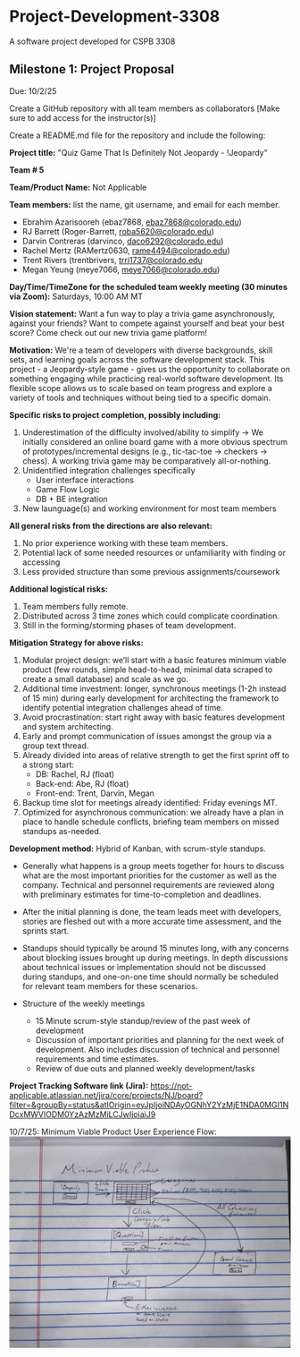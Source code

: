 # Project-Development-3308
A software project developed for CSPB 3308


## Milestone 1: Project Proposal
Due: 10/2/25

Create a GitHub repository with all team members as collaborators
[Make sure to add access for the instructor(s)]

Create a README.md file for the repository and include the following:

**Project title:** "Quiz Game That Is Definitely Not Jeopardy - !Jeopardy"

**Team # 5**

**Team/Product Name:** Not Applicable

**Team members:** list the name, git username, and email for each member.
- Ebrahim Azarisooreh (ebaz7868, ebaz7868@colorado.edu)
- RJ Barrett (Roger-Barrett, roba5620@colorado.edu)
- Darvin Contreras (darvinco, daco6292@colorado.edu)
- Rachel Mertz (RAMertz0630, rame4494@colorado.edu)
- Trent Rivers (trentbrivers, trri1737@colorado.edu
- Megan Yeung (meye7066, meye7066@colorado.edu)

**Day/Time/TimeZone for the scheduled team weekly meeting (30 minutes via Zoom):**
Saturdays, 10:00 AM MT

**Vision statement:** Want a fun way to play a trivia game asynchronously, against your friends? Want to compete against yourself and beat your best score? Come check out our new trivia game platform!

**Motivation:** 
We're a team of developers with diverse backgrounds, skill sets, and learning goals across the software development stack. This project - a Jeopardy-style game - gives us the opportunity to collaborate on something engaging while practicing real-world software development. Its flexible scope allows us to scale based on team progress and explore a variety of tools and techniques without being tied to a specific domain. 

**Specific risks to project completion, possibly including:**
1. Underestimation of the difficulty involved/ability to simplify -> We initially considered an online board game with a more obvious spectrum of prototypes/incremental designs (e.g., tic-tac-toe -> checkers -> chess). A working trivia game may be comparatively all-or-nothing.
2. Unidentified integration challenges specifically
   - User interface interactions
   - Game Flow Logic
   - DB + BE integration
3.  New launguage(s) and working environment for most team members

**All general risks from the directions are also relevant:**
1. No prior experience working with these team members.
2. Potential lack of some needed resources or unfamiliarity with finding or accessing
3. Less provided structure than some previous assignments/coursework

**Additional logistical risks:**
1. Team members fully remote.
2. Distributed across 3 time zones which could complicate coordination. 
3. Still in the forming/storming phases of team development.

**Mitigation Strategy for above risks:**
1. Modular project design: we’ll start with a basic features minimum viable product (few rounds, simple head-to-head, minimal data scraped to create a small database) and scale as we go.
2. Additional time investment: longer, synchronous meetings (1-2h instead of 15 min) during early development for architecting the framework to identify potential integration challenges ahead of time. 
3. Avoid procrastination: start right away with basic features development and system architecting. 
4. Early and prompt communication of issues amongst the group via a group text thread. 
5. Already divided into areas of relative strength to get the first sprint off to a strong start:
    - DB: Rachel, RJ (float)
    - Back-end: Abe, RJ (float)
    - Front-end: Trent, Darvin, Megan
7. Backup time slot for meetings already identified: Friday evenings MT. 
8. Optimized for asynchronous communication: we already have a plan in place to handle schedule conflicts, briefing team members on missed standups as-needed.

**Development method:** Hybrid of Kanban, with scrum-style standups.
- Generally what happens is a group meets together for hours to discuss what are the most important priorities for the customer as well as the company. Technical and personnel requirements are reviewed along with preliminary estimates for time-to-completion and deadlines.
- After the initial planning is done, the team leads meet with developers, stories are fleshed out with a more accurate time assessment, and the sprints start.
- Standups should typically be around 15 minutes long, with any concerns about blocking issues brought up during meetings. In depth discussions about technical issues or implementation should not be discussed during standups, and one-on-one time should normally be scheduled for relevant team members for these scenarios.

- Structure of the weekly meetings
  - 15 Minute scrum-style standup/review of the past week of development
  - Discussion of important priorities and planning for the next week of development. Also includes discussion of technical and personnel requirements and time estimates. 
  - Review of due outs and planned weekly development/tasks

**Project Tracking Software link (Jira):**  https://not-applicable.atlassian.net/jira/core/projects/NJ/board?filter=&groupBy=status&atlOrigin=eyJpIjoiNDAyOGNhY2YzMjE1NDA0MGI1NDcxMWVlODM0YzAzMzMiLCJwIjoiaiJ9

10/7/25:
Minimum Viable Product User Experience Flow:
![mvp_FLOW.jpeg](mvp_FLOW.jpeg)